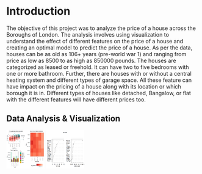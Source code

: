 # Introduction
The objective of this project was to analyze the price of a house across the Boroughs of London. The analysis involves using visualization to understand the effect of different features on the price of a house and creating an optimal model to predict the price of a house. As per the data, houses can be as old as 106+ years (pre-world war 1) and ranging from price as low as 8500 to as high as 850000 pounds. The houses are categorized as leased or freehold. It can have two to five bedrooms with one or more bathroom. Further, there are houses with or without a central heating system and different types of garage space. All these feature can have impact on the pricing of a house along with its location or which borough it is in. Different types of houses like detached, Bangalow, or flat with the different features will have different prices too.
## Data Analysis & Visualization
<img src="https://github.com/srishtikakkar/Housing-Data-Greater-London/blob/master/images/housing.png" width="100" height="100">
 <img src="https://github.com/srishtikakkar/Housing-Data-Greater-London/blob/master/images/housing4.png" width="100" height="100">
